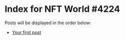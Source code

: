 # Index for NFT World #4224
Posts will be displayed in the order below:

- [Your first post](./001-first.md)

